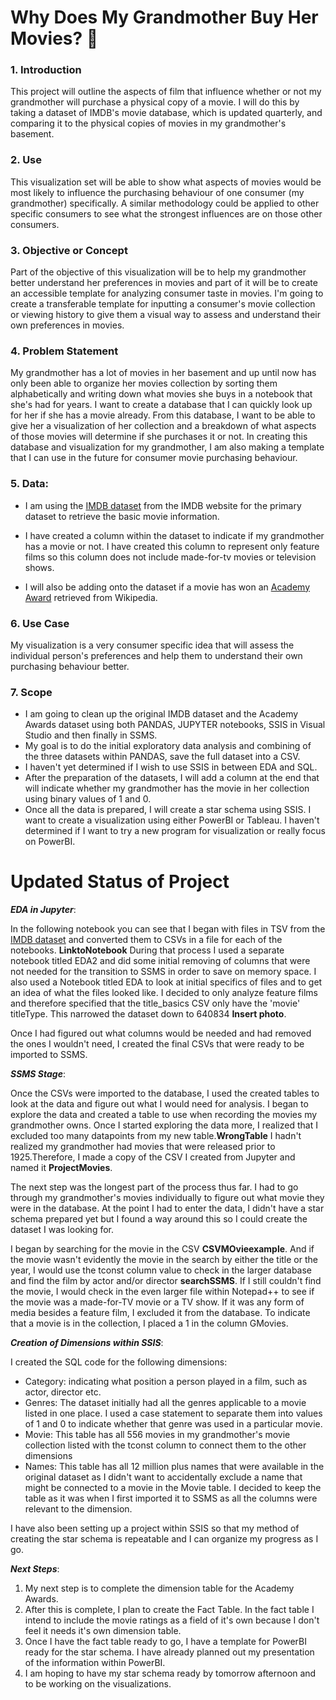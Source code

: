 # **Why Does My Grandmother Buy Her Movies?** :movie_camera:
### **1. Introduction**
This project will outline the aspects of film that influence whether or not my grandmother will purchase a physical copy of a movie. I will do this by taking a dataset of IMDB's movie database, which is updated quarterly, and comparing it to the physical copies of movies in my grandmother's basement.

### **2. Use**
This visualization set will be able to show what aspects of movies would be most likely to influence the purchasing behaviour of one consumer (my grandmother) specifically. A similar methodology could be applied to other specific consumers to see what the strongest influences are on those other consumers.

### **3. Objective or Concept**
Part of the objective of this visualization will be to help my grandmother better understand her preferences in movies and part of it will be to create an accessible template for analyzing consumer taste in movies. I'm going to create a transferable template for inputting a consumer's movie collection or viewing history to give them a visual way to assess and understand their own preferences in movies.

### **4. Problem Statement**
My grandmother has a lot of movies in her basement and up until now has only been able to organize her movies collection by sorting them alphabetically and writing down what movies she buys in a notebook that she's had for years. I want to create a database that I can quickly look up for her if she has a movie already. From this database, I want to be able to give her a visualization of her collection and a breakdown of what aspects of those movies will determine if she purchases it or not. In creating this database and visualization for my grandmother, I am also making a template that I can use in the future for consumer movie purchasing behaviour.

### **5. Data:**

- I am using the [IMDB dataset](https://www.imdb.com/interfaces/) from the IMDB website for the primary dataset to retrieve the basic movie information. 

- I have created a column within the dataset to indicate if my grandmother has a movie or not. I have created this column to represent only feature films so this column does not include made-for-tv movies or television shows. 

- I will also be adding onto the dataset if a movie has won an [Academy Award](https://en.wikipedia.org/wiki/List_of_Academy_Award-winning_films) retrieved from Wikipedia.

### **6. Use Case**

My visualization is a very consumer specific idea that will assess the individual person's preferences and help them to understand their own purchasing behaviour better.

### **7. Scope**
    
- I am going to clean up the original IMDB dataset and the Academy Awards dataset using both PANDAS, JUPYTER notebooks, SSIS in Visual Studio and then finally in SSMS. 
- My goal is to do the initial exploratory data analysis and combining of the three datasets within PANDAS, save the full dataset into a CSV. 
- I haven't yet determined if I wish to use SSIS in between EDA and SQL. 
- After the preparation of the datasets, I will add a column at the end that will indicate whether my grandmother has the movie in her collection using binary values of 1 and 0.
- Once all the data is prepared, I will create a star schema using SSIS. I want to create a visualization using either PowerBI or Tableau. I haven't determined if I want to try a new program for visualization or really focus on PowerBI.

# **Updated Status of Project**

_**EDA in Jupyter**_: 

In the following notebook you can see that I began with files in TSV from the [IMDB dataset](https://www.imdb.com/interfaces/) and converted them to CSVs in a file for each of the notebooks. **LinktoNotebook** During that process I used a separate notebook titled EDA2 and did some initial removing of columns that were not needed for the transition to SSMS in order to save on memory space. I also used a Notebook titled EDA to look at initial specifics of files and to get an idea of what the files looked like. I decided to only analyze feature films and therefore specified that the title_basics CSV only have the 'movie' titleType. This narrowed the dataset down to 640834 **Insert photo**.

Once I had figured out what columns would be needed and had removed the ones I wouldn't need, I created the final CSVs that were ready to be imported to SSMS.

_**SSMS Stage**_: 

Once the CSVs were imported to the database, I used the created tables to look at the data and figure out what I would need for analysis. I began to explore the data and created a table to use when recording the movies my grandmother owns. Once I started exploring the data more, I realized that I excluded too many datapoints from my new table.**WrongTable** I hadn't realized my grandmother had movies that were released prior to 1925.Therefore, I made a copy of the CSV I created from Jupyter and named it **ProjectMovies**. 

The next step was the longest part of the process thus far. I had to go through my grandmother's movies individually to figure out what movie they were in the database. At the point I had to enter the data, I didn't have a star schema prepared yet but I found a way around this so I could create the dataset I was looking for.

I began by searching for the movie in the CSV **CSVMOvieexample**. And if the movie wasn't evidently the movie in the search by either the title or the year, I would use the tconst column value to check in the larger database and find the film by actor and/or director **searchSSMS**. If I still couldn't find the movie, I would check in the even larger file within Notepad++ to see if the movie was a made-for-TV movie or a TV show. If it was any form of media besides a feature film, I excluded it from the database. To indicate that a movie is in the collection, I placed a 1 in the column GMovies.

_**Creation of Dimensions within SSIS**_:

I created the SQL code for the following dimensions: 
- Category: indicating what position a person played in a film, such as actor, director etc. 
- Genres: The dataset initially had all the genres applicable to a movie listed in one place. I used a case statement to separate them into values of 1 and 0 to indicate whether that genre was used in a particular movie.
- Movie: This table has all 556 movies in my grandmother's movie collection listed with the tconst column to connect them to the other dimensions
- Names: This table has all 12 million plus names that were available in the original dataset as I didn't want to accidentally exclude a name that might be connected to a movie in the Movie table. I decided to keep the table as it was when I first imported it to SSMS as all the columns were relevant to the dimension.

I have also been setting up a project within SSIS so that my method of creating the star schema is repeatable and I can organize my progress as I go.

_**Next Steps**_:
1. My next step is to complete the dimension table for the Academy Awards.
2. After this is complete, I plan to create the Fact Table. In the fact table I intend to include the movie ratings as a field of it's own because I don't feel it needs it's own dimension table. 
3. Once I have the fact table ready to go, I have a template for PowerBI ready for the star schema. I have already planned out my presentation of the information within PowerBI.
4. I am hoping to have my star schema ready by tomorrow afternoon and to be working on the visualizations.
